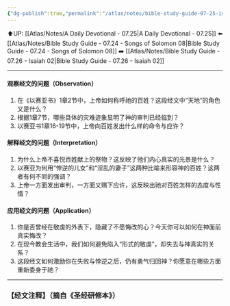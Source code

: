 ```yaml
---
{"dg-publish":true,"permalink":"/atlas/notes/bible-study-guide-07-25-isaiah-01/"}
---
```


⬆️UP: [[Atlas/Notes/A Daily Devotional - 07.25\|A Daily Devotional - 07.25]]
⬅️ [[Atlas/Notes/Bible Study Guide - 07.24 - Songs of Solomon 08\|Bible Study Guide - 07.24 - Songs of Solomon 08]]
➡️ [[Atlas/Notes/Bible Study Guide - 07.26 - Isaiah 02\|Bible Study Guide - 07.26 - Isaiah 02]] 

---

#### 观察经文的问题（Observation）

1. 在《以赛亚书》1章2节中，上帝如何称呼祂的百姓？这段经文中“天地”的角色又是什么？
2. 根据1章7节，哪些具体的灾难迹象显明了神的审判已经临到？
3. 以赛亚书1章16-19节中，上帝向百姓发出什么样的命令与应许？

#### 解释经文的问题（Interpretation）

1. 为什么上帝不喜悦百姓献上的祭物？这反映了他们内心真实的光景是什么？
2. 以赛亚为何用“悖逆的儿女”和“淫乱的妻子”这两种比喻来形容神的百姓？这两者有何不同的强调？
3. 上帝一方面发出审判，一方面又赐下应许，这反映出祂对百姓怎样的态度与性情？

#### 应用经文的问题（Application）

1. 你是否曾经在敬虔的外表下，隐藏了不愿悔改的心？今天你可以如何在神面前真实悔改？
2. 在现今教会生活中，我们如何避免陷入“形式的敬虔”，却失去与神真实的关系？
3. 这段经文如何激励你在失败与悖逆之后，仍有勇气归回神？你愿意在哪些方面重新委身于祂？


---
### 【经文注释】（摘自《圣经研修本》）

